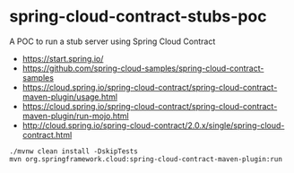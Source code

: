 # spring-cloud-contract-stubs-poc
A POC to run a stub server using Spring Cloud Contract


- https://start.spring.io/
- https://github.com/spring-cloud-samples/spring-cloud-contract-samples
- https://cloud.spring.io/spring-cloud-contract/spring-cloud-contract-maven-plugin/usage.html
- https://cloud.spring.io/spring-cloud-contract/spring-cloud-contract-maven-plugin/run-mojo.html
- http://cloud.spring.io/spring-cloud-contract/2.0.x/single/spring-cloud-contract.html

```
./mvnw clean install -DskipTests
mvn org.springframework.cloud:spring-cloud-contract-maven-plugin:run

```
